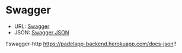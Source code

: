 # Swagger

* URL: [Swagger](https://padelapp-backend.herokuapp.com/docs/)
* JSON: [Swagger JSON](https://padelapp-backend.herokuapp.com/docs-json)


!!swagger-http https://padelapp-backend.herokuapp.com/docs-json!!